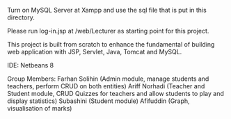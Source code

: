 Turn on MySQL Server at Xampp and use the sql file that is put in this directory.

Please run log-in.jsp at /web/Lecturer as starting point for this project.

This project is built from scratch to enhance the fundamental of building web application with JSP, Servlet, Java, Tomcat and MySQL.

IDE: Netbeans 8

Group Members:
Farhan Solihin (Admin module, manage students and teachers, perform CRUD on both entities)
Ariff Norhadi (Teacher and Student module, CRUD Quizzes for teachers and allow students to play and display statistics)
Subashini (Student module)
Afifuddin (Graph, visualisation of marks)
